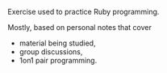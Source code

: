 Exercise used to practice Ruby programming.

Mostly, based on personal notes that cover
 - material being studied,
 - group discussions,
 - 1on1 pair programming.
